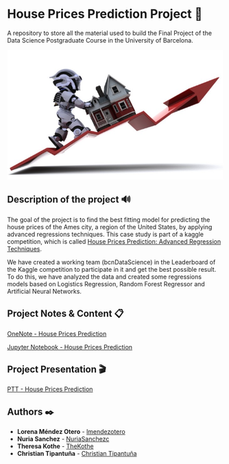 # House Prices Prediction Project 🚀
A repository to store all the material used to build the Final Project of the Data Science Postgraduate Course in the University of Barcelona.

![alt text](https://github.com/lmendezotero/Postgraduate-Project/blob/master/House%20Prices%20Prediction/Pictures/HOUSE_PRICE_PREDICTION.PNG)

## Description of the project 🔊

The goal of the project is to find the best fitting model for predicting the house prices of the Ames city, a region of the United States, by applying advanced regressions techniques. This case study is part of a kaggle competition, which is called [House Prices Prediction: Advanced Regression Techniques](https://www.kaggle.com/c/house-prices-advanced-regression-techniques/overview).

We have created a working team (bcnDataScience) in the Leaderboard of the Kaggle competition to participate in it and get the best possible result. To do this, we have analyzed the data and created some regressions models based on Logistics Regression, Random Forest Regressor and Artificial Neural Networks.

## Project Notes & Content 📋

[OneNote - House Prices Prediction](https://1drv.ms/u/s!AgWTAJ13ZxntgiNbXYB0wrdY_iik?e=D2tikf)

[Jupyter Notebook - House Prices Prediction](https://github.com/lmendezotero/Postgraduate-Project/blob/master/House%20Prices%20Prediction/House%20Prices%20Prediction.ipynb)


## Project Presentation 🎬

[PTT - House Prices Prediction](https://1drv.ms/p/s!AgWTAJ13Zxntgk9s6RvyMqEin8Qu?e=PYdvNY)



## Authors ✒️

* **Lorena Méndez Otero** - [lmendezotero](https://github.com/lmendezotero) 
* **Nuria Sanchez** - [NuriaSanchezc](https://github.com/NuriaSanchezc) 
* **Theresa Kothe** - [TheKothe](https://github.com/TheKothe) 
* **Christian Tipantuña** - [Christian Tipantuña](https://github.com/ChristianTipantuna) 
